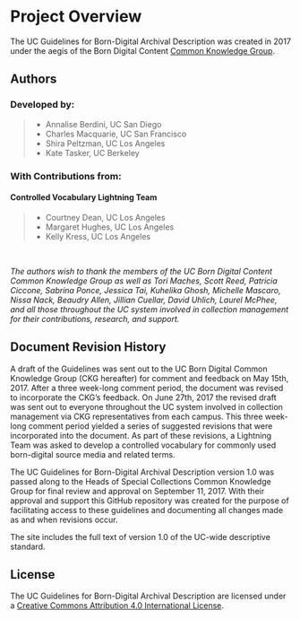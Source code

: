 # Project Overview
The UC Guidelines for Born-Digital Archival Description was created in 2017 under the aegis of the Born Digital Content [Common Knowledge Group](http://libraries.universityofcalifornia.edu/ckg).  

## Authors 

###  Developed by:
  >*   Annalise Berdini, UC San Diego
  >*   Charles Macquarie, UC San Francisco
  >*   Shira Peltzman, UC Los Angeles
  >*   Kate Tasker, UC Berkeley

### With Contributions from:
#### Controlled Vocabulary Lightning Team
  >*   Courtney Dean, UC Los Angeles
  >*   Margaret Hughes, UC Los Angeles
  >*   Kelly Kress, UC Los Angeles  

<br />

_The authors wish to thank the members of the UC Born Digital Content Common Knowledge Group as well as Tori Maches, Scott Reed, Patricia Ciccone, Sabrina Ponce, Jessica Tai, Kuhelika Ghosh, Michelle Mascaro, Nissa Nack, Beaudry Allen, Jillian Cuellar, David Uhlich, Laurel McPhee, and all those throughout the UC system involved in collection management for their contributions, research, and support._
<br />

## Document Revision History
A draft of the Guidelines was sent out to the UC Born Digital Common Knowledge Group (CKG hereafter) for comment and feedback on May 15th, 2017. After a three week-long comment period, the document was revised to incorporate the CKG’s feedback. On June 27th, 2017 the revised draft was sent out to everyone throughout the UC system involved in collection management via CKG representatives from each campus. This three week-long comment period yielded a series of suggested revisions that were incorporated into the document. As part of these revisions, a Lightning Team was asked to develop a controlled vocabulary for commonly used born-digital source media and related terms. 

The UC Guidelines for Born-Digital Archival Description version 1.0 was passed along to the Heads of Special Collections Common Knowledge Group for final review and approval on September 11, 2017. With their approval and support this GitHub repository was created for the purpose of facilitating access to these guidelines and documenting all changes made as and when revisions occur.
<br />

The site includes the full text of version 1.0 of the UC-wide descriptive standard.
<br />

## License
The UC Guidelines for Born-Digital Archival Description are licensed under a [Creative Commons Attribution 4.0 International License](http://creativecommons.org/licenses/by/4.0/).
